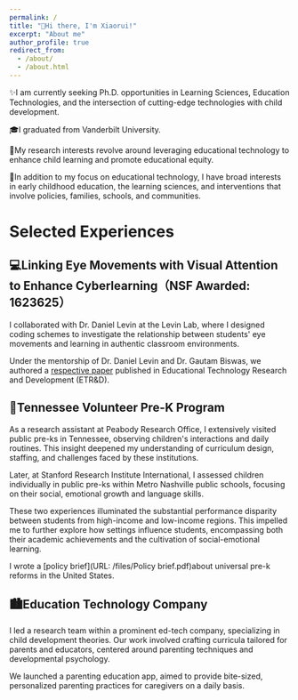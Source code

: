 ```yaml
---
permalink: /
title: "👋Hi there, I'm Xiaorui!"
excerpt: "About me"
author_profile: true
redirect_from: 
  - /about/
  - /about.html
---
```


✨I am currently seeking Ph.D. opportunities in Learning Sciences, Education Technologies, and the intersection of cutting-edge technologies with child development.

🎓I graduated from Vanderbilt University.

📖My research interests revolve around leveraging educational technology to enhance child learning and promote educational equity.

📒In addition to my focus on educational technology, I have broad interests in early childhood education, the learning sciences, and interventions that involve policies, families, schools, and communities.

# Selected Experiences

## 💻Linking Eye Movements with Visual Attention to Enhance Cyberlearning（NSF Awarded: 1623625）

I collaborated with Dr. Daniel Levin at the Levin Lab, where I designed coding schemes to investigate the relationship between students' eye movements and learning in authentic classroom environments.

Under the mentorship of Dr. Daniel Levin and Dr. Gautam Biswas, we authored a [respective paper](https://link.springer.com/article/10.1007/s11423-022-10154-4) published in Educational Technology Research and Development (ETR&D).

## 🧒Tennessee Volunteer Pre-K Program 

As a research assistant at Peabody Research Office, I extensively visited public pre-ks in Tennessee, observing children's interactions and daily routines. This insight deepened my understanding of curriculum design, staffing, and challenges faced by these institutions.

Later, at Stanford Research Institute International, I assessed children individually in public pre-ks within Metro Nashville public schools, focusing on their social, emotional growth and language skills.

These two experiences illuminated the substantial performance disparity between students from high-income and low-income regions. This impelled me to further explore how settings influence students, encompassing both their academic achievements and the cultivation of social-emotional learning.

I wrote a [policy brief](URL: /files/Policy brief.pdf)about universal pre-k reforms in the United States.

## 🏙️Education Technology Company 

I led a research team within a prominent ed-tech company, specializing in child development theories. Our work involved crafting curricula tailored for parents and educators, centered around parenting techniques and developmental psychology.

We launched a parenting education app, aimed to provide bite-sized, personalized parenting practices for caregivers on a daily basis.







